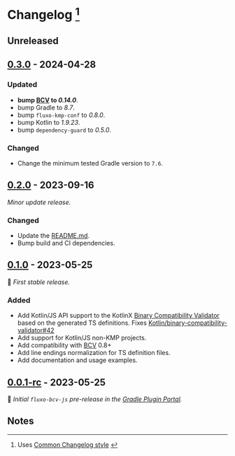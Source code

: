 # Changelog [^1]


## Unreleased

[//]: # (Changed, Added, Removed, Fixed, Updated)


## [0.3.0] - 2024-04-28

### Updated
- **bump [BCV][bcv] to _0.14.0_**.
- bump Gradle to _8.7_.
- bump `fluxo-kmp-conf` to _0.8.0_.
- bump Kotlin to _1.9.23_.
- bump `dependency-guard` to _0.5.0_.

### Changed
- Change the minimum tested Gradle version to `7.6`.


## [0.2.0] - 2023-09-16

_Minor update release._

### Changed
- Update the [README.md](README.md).
- Bump build and CI dependencies.


## [0.1.0] - 2023-05-25

🌱 _First stable release._

### Added
- Add Kotlin/JS API support to the KotlinX [Binary Compatibility Validator][bcv] based on the generated TS definitions.
  Fixes [Kotlin/binary-compatibility-validator#42](https://github.com/Kotlin/binary-compatibility-validator/issues/42)
- Add support for Kotlin/JS non-KMP projects.
- Add compatibility with [BCV][bcv] 0.8+
- Add line endings normalization for TS definition files.
- Add documentation and usage examples.


## [0.0.1-rc] - 2023-05-25

🌱 _Initial `fluxo-bcv-js` pre-release in the [Gradle Plugin Portal](https://plugins.gradle.org/plugin/io.github.fluxo-kt.binary-compatibility-validator-js)._


## Notes

[0.3.0]: https://github.com/fluxo-kt/fluxo-bcv-js/releases/tag/v0.3.0
[0.2.0]: https://github.com/fluxo-kt/fluxo-bcv-js/releases/tag/v0.2.0
[0.1.0]: https://github.com/fluxo-kt/fluxo-bcv-js/releases/tag/v0.1.0
[0.0.1-rc]: https://github.com/fluxo-kt/fluxo-bcv-js/releases/tag/v0.0.1-rc

[bcv]: https://github.com/Kotlin/binary-compatibility-validator

[^1]: Uses [Common Changelog style](https://common-changelog.org/) [^2]
[^2]: https://github.com/vweevers/common-changelog#readme
